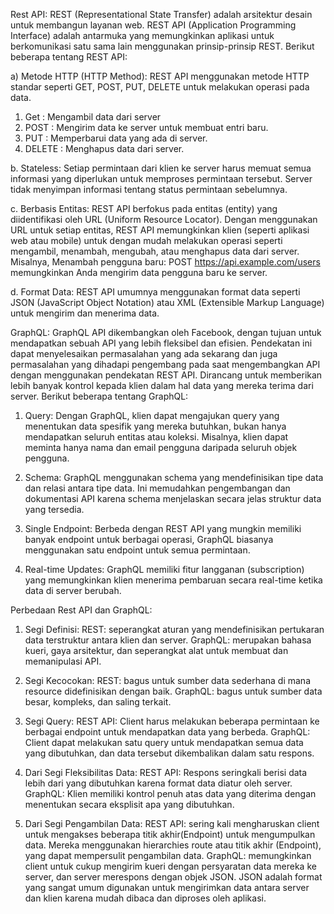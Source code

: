 Rest API:
REST (Representational State Transfer) adalah arsitektur desain untuk membangun layanan web. REST API (Application Programming Interface) adalah antarmuka yang memungkinkan aplikasi untuk berkomunikasi satu sama lain menggunakan prinsip-prinsip REST. Berikut beberapa tentang REST API:

a) Metode HTTP (HTTP Method):
REST API menggunakan metode HTTP standar seperti GET, POST, PUT, DELETE untuk melakukan operasi pada data.

1. Get    : Mengambil data dari server
2. POST   : Mengirim data ke server untuk membuat entri baru.
3. PUT    : Memperbarui data yang ada di server.
4. DELETE : Menghapus data dari server.
   
b.  Stateless: 
Setiap permintaan dari klien ke server harus memuat semua informasi yang diperlukan untuk memproses permintaan tersebut. Server tidak menyimpan informasi tentang status permintaan sebelumnya.

c. Berbasis Entitas: 
REST API berfokus pada entitas (entity) yang diidentifikasi oleh URL (Uniform Resource Locator). Dengan menggunakan URL untuk setiap entitas, REST API memungkinkan klien (seperti aplikasi web atau mobile) untuk dengan mudah melakukan operasi seperti mengambil, menambah, mengubah, atau menghapus data dari server. 
Misalnya, Menambah pengguna baru: POST https://api.example.com/users memungkinkan Anda mengirim data pengguna baru ke server.

d. Format Data: 
REST API umumnya menggunakan format data seperti JSON (JavaScript Object Notation) atau XML (Extensible Markup Language) untuk mengirim dan menerima data.

GraphQL:
GraphQL API dikembangkan oleh Facebook, dengan tujuan untuk mendapatkan sebuah API yang lebih fleksibel dan efisien. Pendekatan ini dapat menyelesaikan permasalahan yang ada sekarang dan juga permasalahan yang dihadapi pengembang pada saat mengembangkan API dengan menggunakan pendekatan REST API. Dirancang untuk memberikan lebih banyak kontrol kepada klien dalam hal data yang mereka terima dari server. 
Berikut beberapa tentang GraphQL:

1. Query:
Dengan GraphQL, klien dapat mengajukan query yang menentukan data spesifik yang mereka butuhkan, bukan hanya mendapatkan seluruh entitas atau koleksi. Misalnya, klien dapat meminta hanya nama dan email pengguna daripada seluruh objek pengguna.

3. Schema:
GraphQL menggunakan schema yang mendefinisikan tipe data dan relasi antara tipe data. Ini memudahkan pengembangan dan dokumentasi API karena schema menjelaskan secara jelas struktur data yang tersedia.

4. Single Endpoint:
Berbeda dengan REST API yang mungkin memiliki banyak endpoint untuk berbagai operasi, GraphQL biasanya menggunakan satu endpoint untuk semua permintaan.

5. Real-time Updates:
GraphQL memiliki fitur langganan (subscription) yang memungkinkan klien menerima pembaruan secara real-time ketika data di server berubah.

Perbedaan Rest API dan GraphQL:

1. Segi Definisi:
REST: seperangkat aturan yang mendefinisikan pertukaran data terstruktur antara klien dan server.
GraphQL: merupakan bahasa kueri, gaya arsitektur, dan seperangkat alat untuk membuat dan memanipulasi API.

2. Segi Kecocokan:
REST: bagus untuk sumber data sederhana di mana resource didefinisikan dengan baik.
GraphQL: bagus untuk sumber data besar, kompleks, dan saling terkait.

3. Segi Query:
REST API: Client harus melakukan beberapa permintaan ke berbagai endpoint untuk mendapatkan data yang berbeda. 
GraphQL: Client dapat melakukan satu query untuk mendapatkan semua data yang dibutuhkan, dan data tersebut dikembalikan dalam satu respons.

4. Dari Segi Fleksibilitas Data:
REST API: Respons seringkali berisi data lebih dari yang dibutuhkan karena format data diatur oleh server.
GraphQL: Klien memiliki kontrol penuh atas data yang diterima dengan menentukan secara eksplisit apa yang dibutuhkan.

5. Dari Segi Pengambilan Data:
REST API: sering kali mengharuskan client untuk mengakses beberapa titik akhir(Endpoint) untuk mengumpulkan data. Mereka menggunakan hierarchies route atau titik akhir (Endpoint), yang dapat mempersulit pengambilan data.
GraphQL: memungkinkan client untuk cukup mengirim kueri dengan persyaratan data mereka ke server, dan server merespons dengan objek JSON. JSON adalah format yang sangat umum digunakan untuk mengirimkan data antara server dan klien karena mudah dibaca dan diproses oleh aplikasi.
